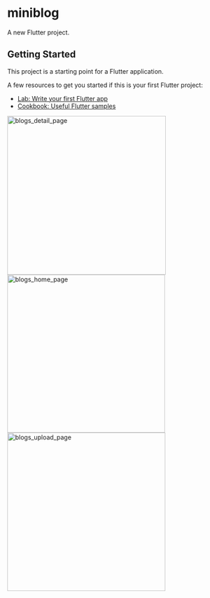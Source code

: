 # miniblog

A new Flutter project.

## Getting Started

This project is a starting point for a Flutter application.

A few resources to get you started if this is your first Flutter project:

- [Lab: Write your first Flutter app](https://docs.flutter.dev/get-started/codelab)
- [Cookbook: Useful Flutter samples](https://docs.flutter.dev/cookbook)


<img width="362" alt="blogs_detail_page" src="https://github.com/ozgeakinci/miniBlog/assets/95983264/fbe730ce-394e-4c6b-9033-33222c324115">
<img width="360" alt="blogs_home_page" src="https://github.com/ozgeakinci/miniBlog/assets/95983264/58d6cf98-9e7b-424d-a4d8-22a48602b7c9">
<img width="361" alt="blogs_upload_page" src="https://github.com/ozgeakinci/miniBlog/assets/95983264/ed54adab-b2d1-4006-bc28-d998a253380c">
